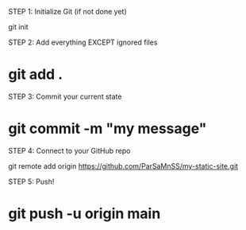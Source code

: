 STEP 1: Initialize Git (if not done yet)

git init

STEP 2: Add everything EXCEPT ignored files
# git add .

STEP 3: Commit your current state
# git commit -m "my message"

STEP 4: Connect to your GitHub repo

git remote add origin https://github.com/ParSaMnSS/my-static-site.git   

STEP 5: Push!
# git push -u origin main 



